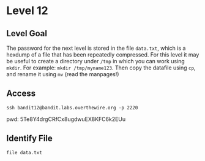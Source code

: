 # Level 12

## Level Goal
The password for the next level is stored in the file `data.txt`, which is a hexdump of a file that has been repeatedly compressed. For this level it may be useful to create a directory under `/tmp` in which you can work using `mkdir`. For example: `mkdir /tmp/myname123`. Then copy the datafile using `cp`, and rename it using `mv` (read the manpages!)

## Access
```
ssh bandit12@bandit.labs.overthewire.org -p 2220
```
pwd: 5Te8Y4drgCRfCx8ugdwuEX8KFC6k2EUu

## Identify File
```
file data.txt
```
